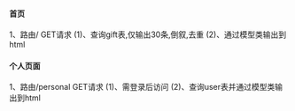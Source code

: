 #### 首页
1、路由/
GET请求
(1)、查询gift表,仅输出30条,倒叙,去重
(2)、通过模型类输出到html
#### 个人页面
1、路由/personal
GET请求
(1)、需登录后访问
(2)、查询user表并通过模型类输出到html